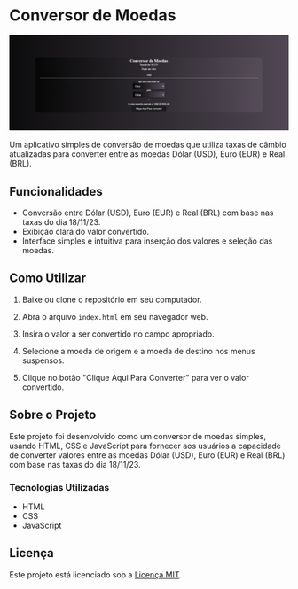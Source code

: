 # Conversor de Moedas

![Conversor de Moedas](./img_do_projeto/img2%20do%20projeto.png)

Um aplicativo simples de conversão de moedas que utiliza taxas de câmbio atualizadas para converter entre as moedas Dólar (USD), Euro (EUR) e Real (BRL).

## Funcionalidades

- Conversão entre Dólar (USD), Euro (EUR) e Real (BRL) com base nas taxas do dia 18/11/23.
- Exibição clara do valor convertido.
- Interface simples e intuitiva para inserção dos valores e seleção das moedas.

## Como Utilizar

1. Baixe ou clone o repositório em seu computador.

2. Abra o arquivo `index.html` em seu navegador web.

3. Insira o valor a ser convertido no campo apropriado.

4. Selecione a moeda de origem e a moeda de destino nos menus suspensos.

5. Clique no botão "Clique Aqui Para Converter" para ver o valor convertido.

## Sobre o Projeto

Este projeto foi desenvolvido como um conversor de moedas simples, usando HTML, CSS e JavaScript para fornecer aos usuários a capacidade de converter valores entre as moedas Dólar (USD), Euro (EUR) e Real (BRL) com base nas taxas do dia 18/11/23.

### Tecnologias Utilizadas

- HTML
- CSS
- JavaScript

## Licença

Este projeto está licenciado sob a [Licença MIT](LICENSE).
